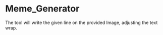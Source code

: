 # Meme_Generator
The tool will write the given line on the provided Image, adjusting the text wrap.
